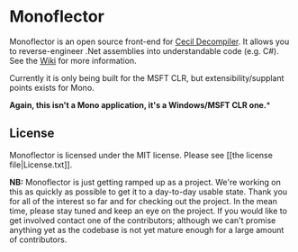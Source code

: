 Monoflector
===========

Monoflector is an open source front-end for [Cecil Decompiler](https://github.com/mono/cecil/tree/master/decompiler). It allows you to reverse-engineer .Net assemblies into understandable code (e.g. C#). See the [Wiki](https://github.com/jcdickinson/Monoflector/wiki) for more information.

Currently it is only being built for the MSFT CLR, but extensibility/supplant points exists for Mono.

**Again, this isn't a Mono application, it's a Windows/MSFT CLR one.***

License
-------

Monoflector is licensed under the MIT license. Please see [[the license file|License.txt]].

**NB:** Monoflector is just getting ramped up as a project. We're working on this as quickly as possible to get it to a day-to-day usable state. Thank you for all of the interest so far and for checking out the project. In the mean time, please stay tuned and keep an eye on the project. If you would like to get involved contact one of the contributors; although we can't promise anything yet as the codebase is not yet mature enough for a large amount of contributors.
